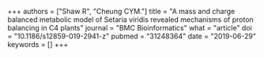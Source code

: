 +++
authors = ["Shaw R", "Cheung CYM."]
title = "A mass and charge balanced metabolic model of Setaria viridis revealed mechanisms of proton balancing in C4 plants"
journal = "BMC Bioinformatics"
what = "article"
doi = "10.1186/s12859-019-2941-z"
pubmed = "31248364"
date = "2019-06-29"
keywords = []
+++

